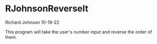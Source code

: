 # RJohnsonReverseIt

Richard Johnson
10-19-22

This program will take the user's number input and reverse the order of them.
